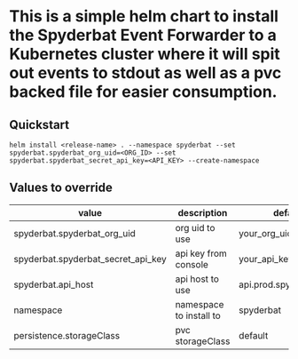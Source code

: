 # This is a simple helm chart to install the Spyderbat Event Forwarder to a Kubernetes cluster where it will spit out events to stdout as well as a pvc backed file for easier consumption.

## Quickstart
```
helm install <release-name> . --namespace spyderbat --set spyderbat.spyderbat_org_uid=<ORG_ID> --set spyderbat.spyderbat_secret_api_key=<API_KEY> --create-namespace
```

## Values to override

| value | description | default|required|
|--------|-------------|--------|----|
|spyderbat.spyderbat_org_uid | org uid to use | your_org_uid| Y|
|spyderbat.spyderbat_secret_api_key | api key from console | your_api_key|Y|
|spyderbat.api_host | api host to use | api.prod.spyderbat.com|N
|namespace| namespace to install to| spyderbat|N
|persistence.storageClass | pvc storageClass | default|N